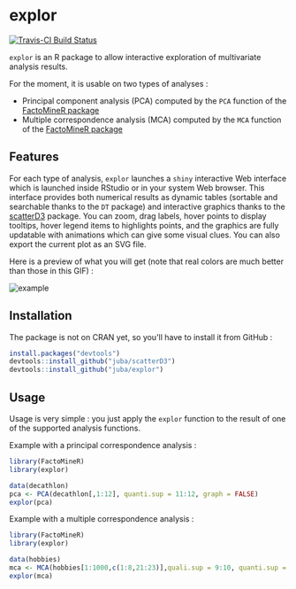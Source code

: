 # explor

[![Travis-CI Build Status](https://travis-ci.org/juba/explor.svg?branch=master)](https://travis-ci.org/juba/explor)

`explor` is an R package to allow interactive exploration of multivariate analysis results.

For the moment, it is usable on two types of analyses :

- Principal component analysis (PCA) computed by the `PCA` function of the [FactoMineR package](http://factominer.free.fr/)
- Multiple correspondence analysis (MCA) computed by the `MCA` function of the [FactoMineR package](http://factominer.free.fr/)


## Features

For each type of analysis, `explor` launches a `shiny` interactive Web interface which is launched inside RStudio or in your system Web browser. This interface provides both numerical results as dynamic tables (sortable and searchable thanks to the `DT` package) and interactive graphics thanks to the [scatterD3](https://github.com/juba/scatterD3) package. You can zoom, drag labels, hover points to display tooltips, hover legend items to highlights points, and the graphics are fully updatable with animations which can give some visual clues. You can also export the current plot as an SVG file.

Here is a preview of what you will get (note that real colors are much better than those in this GIF) :

![example](https://raw.github.com/juba/explor/master/resources/screencast_0.1.gif) 


## Installation

The package is not on CRAN yet, so you'll have to install it from GitHub :

```r
install.packages("devtools")
devtools::install_github("juba/scatterD3")
devtools::install_github("juba/explor")
```
    
## Usage

Usage is very simple : you just apply the `explor` function to the result of one of the supported analysis functions.

Example with a principal correspondence analysis :

```r
library(FactoMineR)
library(explor)

data(decathlon)
pca <- PCA(decathlon[,1:12], quanti.sup = 11:12, graph = FALSE)
explor(pca)
```

Example with a multiple correspondence analysis :

```r
library(FactoMineR)
library(explor)

data(hobbies)
mca <- MCA(hobbies[1:1000,c(1:8,21:23)],quali.sup = 9:10, quanti.sup = 11, ind.sup = 1:100)
explor(mca)
```
